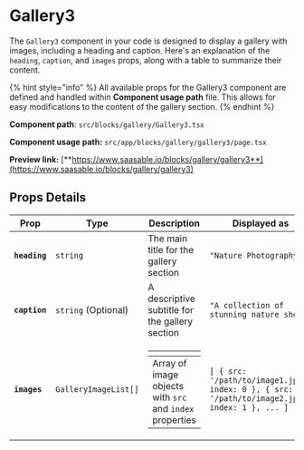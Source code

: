 # Gallery3

The `Gallery3` component in your code is designed to display a gallery with images, including a heading and caption. Here's an explanation of the `heading`, `caption`, and `images` props, along with a table to summarize their content.



{% hint style="info" %}
All available props for the Gallery3 component are defined and handled within **Component usage path** file. This allows for easy modifications to the content of the gallery section.
{% endhint %}

**Component path**: `src/blocks/gallery/Gallery3.tsx`

**Component usage path:**  `src/app/blocks/gallery/gallery3/page.tsx`

**Preview link:** [**https://www.saasable.io/blocks/gallery/gallery3**](https://www.saasable.io/blocks/gallery/gallery3)

## Props Details

| Prop          | Type                 | Description                                                                                                                                                                        | Displayed as                                                                                  |
| ------------- | -------------------- | ---------------------------------------------------------------------------------------------------------------------------------------------------------------------------------- | --------------------------------------------------------------------------------------------- |
| **`heading`** | `string`             | The main title for the gallery section                                                                                                                                             | `"Nature Photography"`                                                                        |
| **`caption`** | `string` (Optional)  | A descriptive subtitle for the gallery section                                                                                                                                     | `"A collection of stunning nature shots"`                                                     |
| **`images`**  | `GalleryImageList[]` | <table data-header-hidden><thead><tr><th></th></tr></thead><tbody><tr><td>Array of image objects with <code>src</code> and <code>index</code> properties</td></tr></tbody></table> | `[ { src: '/path/to/image1.jpg', index: 0 }, { src: '/path/to/image2.jpg', index: 1 }, ... ]` |
